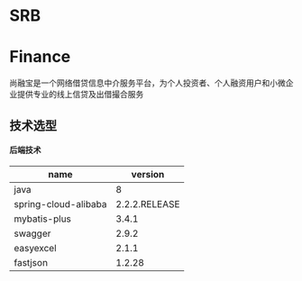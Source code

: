 # SRB
# Finance
尚融宝是一个网络借贷信息中介服务平台，为个人投资者、个人融资用户和小微企业提供专业的线上信贷及出借撮合服务




## 技术选型
#### 后端技术
|  name   | version  |
|  ----  | ----  |
| java  | 8 |
| spring-cloud-alibaba  | 2.2.2.RELEASE |
| mybatis-plus  | 3.4.1 |
| swagger  | 2.9.2 |
| easyexcel  | 2.1.1 |
| fastjson | 1.2.28 |
